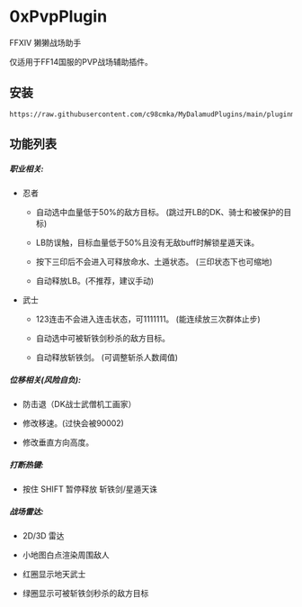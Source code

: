 # 0xPvpPlugin
FFXIV 獭獭战场助手

仅适用于FF14国服的PVP战场辅助插件。

## 安装
```
https://raw.githubusercontent.com/c98cmka/MyDalamudPlugins/main/pluginmaster.json
```

## 功能列表

##### 职业相关:

- 忍者
  - 自动选中血量低于50%的敌方目标。 (跳过开LB的DK、骑士和被保护的目标)

  - LB防误触，目标血量低于50%且没有无敌buff时解锁星遁天诛。

  - 按下三印后不会进入可释放命水、土遁状态。 (三印状态下也可缩地)

  - 自动释放LB。(不推荐，建议手动)

- 武士
  - 123连击不会进入连击状态，可1111111。 (能连续放三次群体止步)

  - 自动选中可被斩铁剑秒杀的敌方目标。

  - 自动释放斩铁剑。 (可调整斩杀人数阈值)

##### 位移相关(风险自负):

- 防击退（DK战士武僧机工画家）

- 修改移速。(过快会被90002)

- 修改垂直方向高度。

##### 打断热键:

- 按住 SHIFT 暂停释放 斩铁剑/星遁天诛

##### 战场雷达:
- 2D/3D 雷达
  
- 小地图白点渲染周围敌人
  
- 红圈显示地天武士
  
- 绿圈显示可被斩铁剑秒杀的敌方目标
